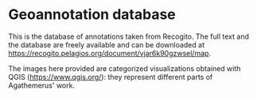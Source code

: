 # Geoannotation database 

This is the database of annotations taken from Recogito. The full text and the database are freely available and can be downloaded at https://recogito.pelagios.org/document/vjar6k90gzwsel/map.  

The images here provided are categorized visualizations obtained with QGIS (https://www.qgis.org/): they represent different parts of Agathemerus' work. 

